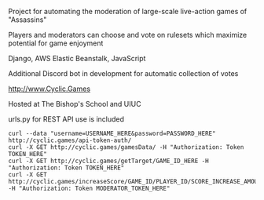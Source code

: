 Project for automating the moderation of large-scale live-action games of "Assassins"

Players and moderators can choose and vote on rulesets which maximize potential for game enjoyment

Django, AWS Elastic Beanstalk, JavaScript

Additional Discord bot in development for automatic collection of votes

http://www.Cyclic.Games

Hosted at The Bishop's School and UIUC

urls.py for REST API use is included

```
curl --data "username=USERNAME_HERE&password=PASSWORD_HERE" http://cyclic.games/api-token-auth/
curl -X GET http://cyclic.games/gamesData/ -H "Authorization: Token TOKEN_HERE"
curl -X GET http://cyclic.games/getTarget/GAME_ID_HERE -H "Authorization: Token TOKEN_HERE"
curl -X GET http://cyclic.games/increaseScore/GAME_ID/PLAYER_ID/SCORE_INCREASE_AMOUNT -H "Authorization: Token MODERATOR_TOKEN_HERE"
```

